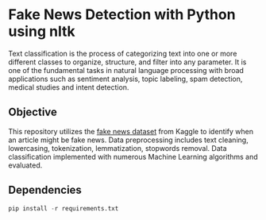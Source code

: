 # Fake News Detection with Python using nltk
Text classification is the process of categorizing text into one or more different classes to organize, structure, and filter into any parameter. It is one of the fundamental tasks in natural language processing with broad applications such as sentiment analysis, topic labeling, spam detection, medical studies and intent detection.

## Objective
This repository utilizes the [fake news dataset](https://www.kaggle.com/c/fake-news/data) from Kaggle to identify when an article might be fake news. Data preprocessing includes text cleaning, lowercasing, tokenization, lemmatization, stopwords removal. Data classification implemented with numerous Machine Learning algorithms and evaluated.

## Dependencies
```python
pip install -r requirements.txt
```